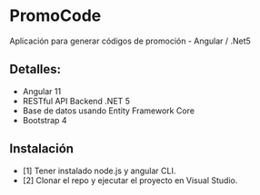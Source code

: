 # PromoCode
Aplicación para generar códigos de promoción - Angular / .Net5

## Detalles:

*   Angular 11
*   RESTful API Backend .NET 5
*   Base de datos usando Entity Framework Core
*   Bootstrap 4


## Instalación

*   [1] Tener instalado node.js y angular CLI.
*   [2] Clonar el repo y ejecutar el proyecto en Visual Studio.
